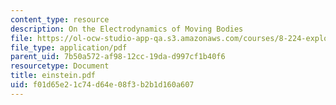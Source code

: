 ```yaml
---
content_type: resource
description: On the Electrodynamics of Moving Bodies
file: https://ol-ocw-studio-app-qa.s3.amazonaws.com/courses/8-224-exploring-black-holes-general-relativity-astrophysics-spring-2003/f01d65e21c74d64e08f3b2b1d160a607_einstein.pdf
file_type: application/pdf
parent_uid: 7b50a572-af98-12cc-19da-d997cf1b40f6
resourcetype: Document
title: einstein.pdf
uid: f01d65e2-1c74-d64e-08f3-b2b1d160a607
---
```


